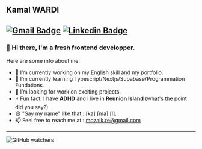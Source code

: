 ## Kamal WARDI
[![Gmail Badge](https://img.shields.io/badge/-Gmail-c14438?style=flat-square&logo=Gmail&logoColor=white&link=mailto:mozaik.re@gmail.com)](mailto:mozaik.re@gmail.com)
[![Linkedin Badge](https://img.shields.io/badge/-Kamal-blue?style=flat-square&logo=Linkedin&logoColor=white&link=https://www.linkedin.com/in/kamal-wardi/)](https://www.linkedin.com/in/kamal-wardi/)
---

### 👋 Hi there, I'm a fresh frontend developper.
Here are some info about me:

- 🔭 I’m currently working on my English skill and my portfolio.
- 🌱 I’m currently learning Typescript/Nextjs/Supabase/Programmation Fundations.
- 🤔 I’m looking for work on exciting projects.
- ⚡ Fun fact: I have **ADHD** and i live in **Reunion Island** (what's the point did you say?).
- 😄 "Say my name" like that : [ka] [ma] [l].
- 📫 Feel free to reach me at : mozaik.re@gmail.com
---
![GitHub watchers](https://img.shields.io/github/watchers/WARDI-Kamal/WARDI-Kamal?style=flat-square)

<!--
[![Twitter Badge](https://img.shields.io/badge/-@MozaiK_K-1ca0f1?style=flat-square&labelColor=1ca0f1&logo=twitter&logoColor=white&link=https://twitter.com/MozaiK_K)](https://twitter.com/MozaiK_K) 
**WARDI-Kamal/WARDI-Kamal** is a ✨ _special_ ✨ repository because its `README.md` (this file) appears on your GitHub profile.
-->
